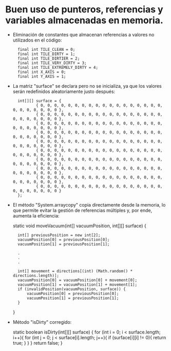 # Buen uso de punteros, referencias y variables almacenadas en memoria.

- Eliminación de constantes que almacenan referencias a valores no utilizados en el código:

        final int TILE_CLEAN = 0;
        final int TILE_DIRTY = 1;
        final int TILE_DIRTIER = 2;
        final int TILE_VERY_DIRTY = 3;
        final int TILE_EXTREMELY_DIRTY = 4;
        final int X_AXIS = 0;
        final int Y_AXIS = 1;

- La matriz "surface" se declara pero no se inicializa, ya que los valores serán redefinidos aleatoriamente justo después:

        int[][] surface = {
                { 0, 0, 0, 0, 0, 0, 0, 0, 0, 0, 0, 0, 0, 0, 0, 0, 0, 0, 0, 0, 0, 0, 0, 0, 0 },
                { 0, 0, 0, 0, 0, 0, 0, 0, 0, 0, 0, 0, 0, 0, 0, 0, 0, 0, 0, 0, 0, 0, 0, 0, 0 },
                { 0, 0, 0, 0, 0, 0, 0, 0, 0, 0, 0, 0, 0, 0, 0, 0, 0, 0, 0, 0, 0, 0, 0, 0, 0 },
                { 0, 0, 0, 0, 0, 0, 0, 0, 0, 0, 0, 0, 0, 0, 0, 0, 0, 0, 0, 0, 0, 0, 0, 0, 0 },
                { 0, 0, 0, 0, 0, 0, 0, 0, 0, 0, 0, 0, 0, 0, 0, 0, 0, 0, 0, 0, 0, 0, 0, 0, 0 },
                { 0, 0, 0, 0, 0, 0, 0, 0, 0, 0, 0, 0, 0, 0, 0, 0, 0, 0, 0, 0, 0, 0, 0, 0, 0 },
                { 0, 0, 0, 0, 0, 0, 0, 0, 0, 0, 0, 0, 0, 0, 0, 0, 0, 0, 0, 0, 0, 0, 0, 0, 0 },
                { 0, 0, 0, 0, 0, 0, 0, 0, 0, 0, 0, 0, 0, 0, 0, 0, 0, 0, 0, 0, 0, 0, 0, 0, 0 },
                { 0, 0, 0, 0, 0, 0, 0, 0, 0, 0, 0, 0, 0, 0, 0, 0, 0, 0, 0, 0, 0, 0, 0, 0, 0 },
                { 0, 0, 0, 0, 0, 0, 0, 0, 0, 0, 0, 0, 0, 0, 0, 0, 0, 0, 0, 0, 0, 0, 0, 0, 0 }
        };

- El método "System.arraycopy" copia directamente desde la memoria, lo que permite evitar la gestión de referencias múltiples y, por ende, aumenta la eficiencia:

    static void moveVacuum(int[] vacuumPosition, int[][] surface) {

        int[] previousPosition = new int[2];
        vacuumPosition[0] = previousPosition[0];
        vacuumPosition[1] = previousPosition[1];

        .
        .
        .

        int[] movement = directions[(int) (Math.random() * directions.length)];
        vacuumPosition[0] = vacuumPosition[0] + movement[0];
        vacuumPosition[1] = vacuumPosition[1] + movement[1];
        if (invalidPosition(vacuumPosition, surface)) {
            vacuumPosition[0] = previousPosition[0];
            vacuumPosition[1] = previousPosition[1];
        }
    }

- Método "isDirty" corregido:

    static boolean isDirty(int[][] surface) {
        for (int i = 0; i < surface.length; i++){
            for (int j = 0; j < surface[i].length; j++){
                if (surface[i][i] != 0){
                    return true;
                }
            }
        }
        return false;
    }
